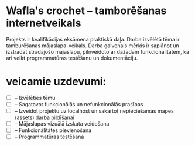 # Wafla's crochet – tamborēšanas internetveikals
Projekts ir kvalifikācijas eksāmena praktiskā daļa. Darba izvēlētā tēma ir tamburēšanas mājaslapa-veikals. Darba galvenais mērķis ir saplānot un izstrādāt strādājošo mājaslapu, pilnveidoto ar dažādām funkcionālitātēm, kā ari veikt programmatūras testēšanu un dokumentāciju.

# veicamie uzdevumi:
- [ ] – Izvēlēties tēmu
- [ ] – Sagatavot funkcionālās un nefunkcionālās prasības
- [ ] – Izveidot projektu uz localhost un sakārtot nepieciešamās mapes (assets) darba pildīšanai
- [ ] – Mājaslapas vizuālā izskata veidošana
- [ ] – Funkcionālitātes pievienošana
- [ ] – Programmatūras testēšana
